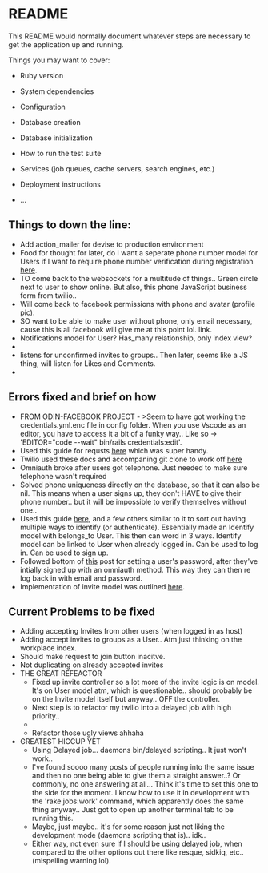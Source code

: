 # README

This README would normally document whatever steps are necessary to get the
application up and running.

Things you may want to cover:

* Ruby version

* System dependencies

* Configuration

* Database creation

* Database initialization

* How to run the test suite

* Services (job queues, cache servers, search engines, etc.)

* Deployment instructions

* ...

<h2>Things to down the line:</h2>
<ul>
  <li>Add action_mailer for devise to production environment</li>
  <li>Food for thought for later, do I want a seperate phone number model for Users if I want to require phone number verification during registration <a href="https://stackoverflow.com/questions/32129608/adding-phone-number-to-user-model">here</a>.</li>
  <li>TO come back to the websockets for a multitude of things.. Green circle next to user to show online. But also, this phone JavaScript business form from twilio..</li>
  <li>Will come back to facebook permissions with phone and avatar (profile pic).</li>
  <li>SO want to be able to make user without phone, only email necessary, cause this is all facebook will give me at this point lol. <ahref="https://developers.facebook.com/docs/permissions/reference">link</a>.</li>
  <li>Notifications model for User? Has_many relationship, only index view?<li>
  <li>listens for unconfirmed invites to groups.. Then later, seems like a JS thing, will listen for Likes and Comments.<li>
</ul>

<h2>Errors fixed and brief on how</h2>
<ul>
  <li>FROM ODIN-FACEBOOK PROJECT - >Seem to have got working the credentials.yml.enc file in config folder. When you use Vscode as an editor, you have to access it a bit of a funky way.. Like so -> 'EDITOR="code --wait" bin/rails credentials:edit'.</li>
  <li>Used this guide for requsts <a href="https://hackernoon.com/how-to-create-a-friendship-relation-on-rails-c01d3u4v">here</a> which was super handy.</li>
  <li>Twilio used these docs and accompaning git clone to work off <a href="https://www.twilio.com/docs/verify/quickstarts/ruby-rails">here</a></li>
  <li>Omniauth broke after users got telephone. Just needed to make sure telephone wasn't required</li>
  <li>Solved phone uniqueness directly on the database, so that it can also be nil. This means when a user signs up, they don't HAVE to give their phone number.. but it will be impossible to verify themselves without one..</li>
  <li>Used this guide <a href="https://github.com/omniauth/omniauth/wiki/Managing-Multiple-Providers">here</a>, and a few others similar to it to sort out having multiple ways to identify (or authenticate). Essentially made an Identify model with belongs_to User. This then can word in 3 ways. Identify model can be linked to User when already logged in. Can be used to log in. Can be used to sign up.</li>
  <li>Followed bottom of <a href="https://www.reddit.com/r/rails/comments/5eufg4/devise_and_omniauth_set_password_after/">this</a> post for setting a user's password, after they've intially signed up with an omniauth method. This way they can then re log back in with email and password.</li>
  <li>Implementation of invite model was outlined <a href="https://coderwall.com/p/rqjjca/creating-a-scoped-invitation-system-for-rails">here</a>.</li>
</ul>

<h2>Current Problems to be fixed</h2>
<ul>
  <li>Adding accepting Invites from other users (when logged in as host)</li>
  <li>Adding accept invites to groups as a User.. Atm just thinking on the workplace index.</li>
  <li>Should make request to join button inacitve.</li>
  <li>Not duplicating on already accepted invites</li>

  <li>THE GREAT REFEACTOR
    <ul>
      <li>Fixed up invite controller so a lot more of the invite logic is on model. It's on User model atm, which is questionable.. should probably be on the Invite model itself but anyway.. OFF the controller.</li>
      <li>Next step is to refactor my twilio into a delayed job with high priority..<li>
      <li>Refactor those ugly views ahhaha</li>
    </ul>
  </li>

  <li>GREATEST HICCUP YET
    <ul>
      <li>Using Delayed job... daemons bin/delayed scripting.. It just won't work..</li>
      <li>I've found soooo many posts of people running into the same issue and then no one being able to give them a straight answer..? Or commonly, no one answering at all... Think it's time to set this one to the side for the moment. I know how to use it in development with the 'rake jobs:work' command, which apparently does the same thing anyway.. Just got to open up another terminal tab to be running this.</li>
      <li>Maybe, just maybe.. it's for some reason just not liking the development mode (daemons scripting that is).. idk..</li>
      <li>Either way, not even sure if I should be using delayed job, when compared to the other options out there like resque, sidkiq, etc.. (mispelling warning lol).</li>
    </ul>
  </li>
  
</ul>


